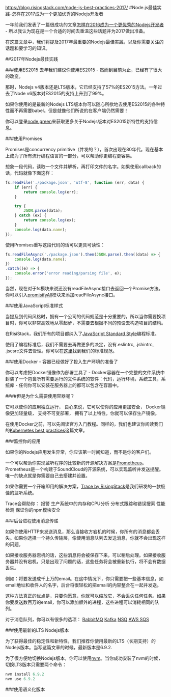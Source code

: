 https://blog.risingstack.com/node-js-best-practices-2017/
#Node.js最佳实践-怎样在2017成为一个更加优秀的Nodejs开发者

一年前我们发表了一篇很成功的文章[怎样在2016成为一个更优秀的Nodejs开发者](https://blog.risingstack.com/how-to-become-a-better-node-js-developer-in-2016/) - 所以我认为现在是一个合适的时间去重温这些话题并为2017做出准备。

在这篇文章中，我们将提及2017年最重要的Nodejs最佳实践，以及你需要关注的话题和要学习的知识。

##2017年Nodejs最佳实践

###使用ES2015
去年我们建议你使用ES2015 - 然而到目前为止，已经有了很大的改变。

那时，Nodejs v4版本还是LTS版本，它已经支持了57%的ES2015方法。一年过去了Node v6版本对ES2015的支持上升到了99%。

如果你使用的是最新的Nodejs LTS版本你可以随心所欲地去使用ES2015的各种特性而不再需要babel。但是就像他们所说的在客户端仍然需要！

你可以登录[node.green](http://node.green/)来获取更多关于Nodejs版本对ES2015新特性的支持信息。

###使用Promises

Promises是concurrency primitive（并发的？），首次出现在80年代。现在基本上成为了所有流行编程语言的一部分，可以帮助你更编程更容易。

想象一段代码，读取一个文件并解析，再打印文件的名字。如果使用callback的话，代码就像下面这样：

```js
fs.readFile('./package.json', 'utf-8', function (err, data) {
    if (err) {
        return console.log(err);
    }

    try {
        JSON.parse(data);
    } catch (ex) {
        return console.log(ex);
    }
    console.log(data.name);
});
```
使用Promises重写这段代码的话可以更具可读性：

```js
fs.readFileAsync('./package.json').then(JSON.parse).then((data) => {
    console.log(data.name);
})
.catch((e) => {
    console.error('error reading/parsing file', e);
});
```
当然，现在对于fs模块来说还没有readFileAsync接口去返回一个Promise方法。你可以引入[promisifyAll](http://bluebirdjs.com/docs/api/promise.promisifyall.html)模块来添加readFileAsync接口。

###使用JavaScript标准样式

当提及到代码风格时，拥有一个公司的代码规范是十分重要的，所以当你需要换项目时，你可以非常高效地从零起步，不需要去根据不同的预设去构造项目的结构。

在RisiStack，我们所有的项目都纳入了[JavaScript Standard Style](https://github.com/feross/standard)编程标准。

使用了编程标准后，我们不需要去再做更多的决定，没有.eslintrc, .jshintrc, .jscsrc文件去管理。你可以在[这里](http://standardjs.com/rules.html#javascript-standard-style)找到我们的标准规范。

###使用Docker - 容器已经做好了投入生产环境的准备了

你可以考虑把Docker镜像作为部署工具了 - Docker容器在一个完整的文件系统中封装了一个包含所有需要运行的文件系统的软件：代码，运行环境，系统工具，系统库 - 任何你可以安装在服务器上的都可以包含在容器中。

####但是为什么需要使用容器呢？

它可以使你的应用独立运行，
良心来说，它可以使你的应用更加安全，
Docker镜像更加轻量级，
支持不可变部署，
拥有了以上特性，你就可以保存生产镜像。

在使用Docker之前，可以先阅读官方入门教程。同样的，我们也建议你阅读我们的[Kubernetes best practices](https://blog.risingstack.com/moving-node-js-from-paas-to-kubernetes-tutorial/)这篇文章。

###监控你的应用

如果你的Nodejs应用发生异常，你应该第一时间知道，而不是你的客户们。

一个可以帮助你实现监听程序的比较新的开源解决方案是[Prometheus](https://prometheus.io/)。Prometheus是一个构建于SoundCloud的开源系统，可以实现监听并发送提醒。唯一的缺点就是你需要自己去搭建并设置。

如果你需要一个开箱即用的解决方案，[Trace by RisingStack](https://trace.risingstack.com/)是我们研发的一款极佳的监听系统。

Trace会帮助你：
报警
生产系统中的内存和CPU分析
分布式跟踪和错误搜索
性能检测
保证你的npm模块安全

###后台进程使用消息传递

如果你使用HTTP来发送消息，那么当接收方宕机的时候，你所有的消息都会丢失。如果你选择一个持久传输层，像使用消息队列去发送消息，你就不会出现这样的问题。

如果接收服务器宕机的话，这些消息将会被保存下来，可以稍后处理。如果接收服务器并没有宕机，只是出现了问题的话，这些任务将会被重新执行，将不会有数据丢失。

例如：将要发送成千上万的email。在这中情况下，你只需要把一些基本信息，如email地址和收件人的名字，后台将很轻松的把email的内容整合在一起并发送。

这种方法真正的优点是，只要你愿意，你就可以缩放它，不会丢失任何任务。如果你要发送数百万的email，你可以添加额外的进程，这些进程可以消耗相同的队列。

对于消息队列，你可以有很多的选项：
[RabbitMQ](https://www.rabbitmq.com/)
[Kafka](https://kafka.apache.org/)
[NSQ](http://nsq.io/)
[AWS SQS](https://aws.amazon.com/cn/sqs/)

###使用最新的LTS Nodejs版本

为了获得最佳的稳定性和新特性，我们推荐你使用最新的LTS（长期支持）的Nodejs版本。当写这篇文章的时候，最新版本是6.9.2.

为了很方便地切换Nodejs版本，你可以使用[nvm](https://github.com/creationix/nvm)。当你成功安装了nvm的时候，切换LTS版本只需要两个命令：

```js
nvm install 6.9.2
nvm use 6.9.2
```

###使用语义化版本

